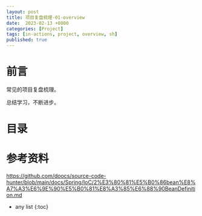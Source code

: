 ```yaml
---
layout: post
title: 项目复盘梳理-01-overview
date:  2023-02-13 +0800
categories: [Project]
tags: [in-actions, project, overview, sh]
published: true
---
```


# 前言

常见的项目复盘梳理。

总结学习，不断进步。

# 目录



# 参考资料

https://github.com/doocs/source-code-hunter/blob/main/docs/Spring/IoC/2%E3%80%81%E5%B0%86bean%E8%A7%A3%E6%9E%90%E5%B0%81%E8%A3%85%E6%88%90BeanDefinition.md

* any list
{:toc}